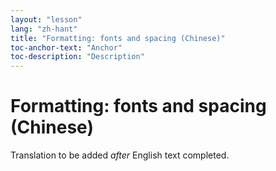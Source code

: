 ```yaml
---
layout: "lesson"
lang: "zh-hant"
title: "Formatting: fonts and spacing (Chinese)"
toc-anchor-text: "Anchor"
toc-description: "Description"
---
```


# Formatting: fonts and spacing (Chinese)

Translation to be added _after_ English text completed.
